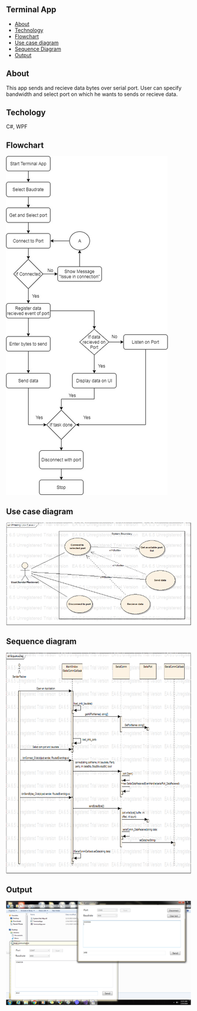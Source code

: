 ## Terminal App

* [About](#about)
* [Technology](#technology)
* [Flowchart](#flowchart)
* [Use case diagram](#use-case-diagram)
* [Sequence Diagram](#sequence-diagram)
* [Output](#output)

## About

This app sends and recieve data bytes over serial port.
User can specify bandwidth and select port on which he wants to sends or recieve data.

## Techology

C#, WPF
<br>

## Flowchart

<img src="https://raw.githubusercontent.com/SapnaPanjabi/Projects/master/Documentation/TerminalApp%20Flowchart.jpg">
<br>

## Use case diagram

<img src="https://raw.githubusercontent.com/SapnaPanjabi/Projects/master/Documentation/UseCaseDiag.bmp">
<br>

## Sequence diagram

<img height = "600" width ="1024" src="https://raw.githubusercontent.com/SapnaPanjabi/Projects/master/Documentation/SequenceDiag.bmp">
<br>

## Output

<img src="https://raw.githubusercontent.com/SapnaPanjabi/Projects/master/Documentation/final%20output.png">
<br>

